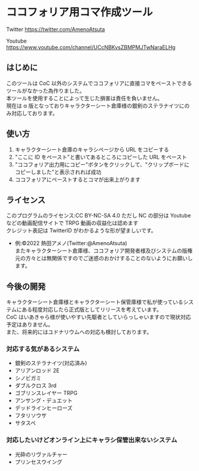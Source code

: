# ココフォリア用コマ作成ツール

Twitter
https://twitter.com/AmenoAtsuta

Youtube
https://www.youtube.com/channel/UCcNBKvsZBMPMJTwNaraELHg

## はじめに

このツールは CoC 以外のシステムでココフォリアに直接コマをペーストできるツールがなかった為作りました。<br>
本ツールを使用することによって生じた損害は責任を負いません。<br>
現在は α 版となっておりキャラクターシート倉庫様の銀剣のステラナイツにのみ対応しております。<br>

## 使い方

1. キャラクターシート倉庫のキャラシページから URL をコピーする
2. "ここに ID をペースト"と書いてあるところにコピーした URL をペースト
3. "ココフォリア出力用にコピー"ボタンをクリックして、"クリップボードにコピーしました"と表示されれば成功
4. ココフォリアにペーストするとコマが出来上がります

## ライセンス

このプログラムのライセンス:CC BY-NC-SA 4.0 ただし NC の部分は Youtube などの動画配信サイトで TRPG 動画の収益化は認めます<br>
クレジット表記は TwitterID がわかるような形が望ましいです。<br>

- 例:©2022 熱田アメノ(Twitter:@AmenoAtsuta)<br>
  またキャラクターシート倉庫様、ココフォリア開発者様及びシステムの版権元の方々とは無関係ですのでご迷惑のおかけすることのないようにお願いします。

## 今後の開発

キャラクターシート倉庫様とキャラクターシート保管庫様で私が使っているシステムにある程度対応したら正式版としてリリースを考えています。<br>
CoC はいあきゃら様が使いやすい先駆者としていらっしゃいますので現状対応予定はありません。<br>
また、将来的にはユドナリウムへの対応も検討しております。<br>

### 対応する気があるシステム

- 銀剣のステラナイツ(対応済み)
- アリアンロッド 2E
- シノビガミ
- ダブルクロス 3rd
- ゴブリンスレイヤー TRPG
- アンサング・デュエット
- デッドラインヒーローズ
- フタリソウサ
- サタスペ

### 対応したいけどオンライン上にキャラシ保管出来ないシステム

- 光砕のリヴァルチャー
- プリンセスウイング
